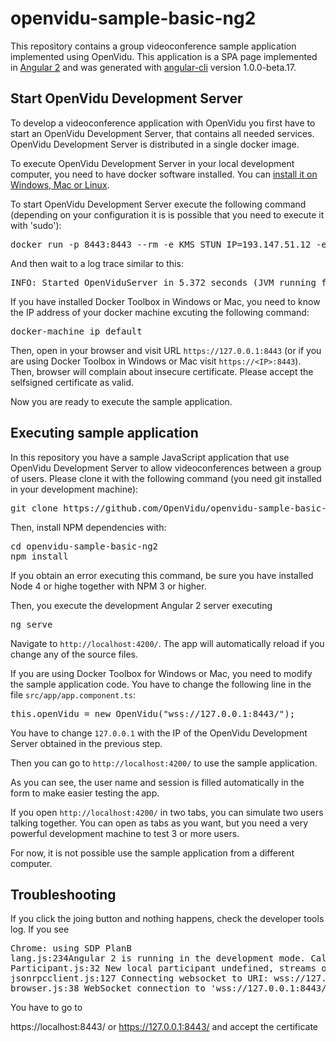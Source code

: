 # openvidu-sample-basic-ng2

This repository contains a group videoconference sample application implemented using OpenVidu. This application is a SPA page implemented in [Angular 2](http://angular.io) and was generated with [angular-cli](https://github.com/angular/angular-cli) version 1.0.0-beta.17.

## Start OpenVidu Development Server

To develop a videoconference application with OpenVidu you first have to start an OpenVidu Development Server, that contains all needed services. OpenVidu Development Server is distributed in a single docker image. 

To execute OpenVidu Development Server in your local development computer, you need to have docker software installed. You can [install it on Windows, Mac or Linux](https://docs.docker.com/engine/installation/).

To start OpenVidu Development Server execute the following command (depending on your configuration it is is possible that you need to execute it with 'sudo'):

<pre>
docker run -p 8443:8443 --rm -e KMS_STUN_IP=193.147.51.12 -e KMS_STUN_PORT=3478 openvidu/openvidu-server-kms
</pre>

And then wait to a log trace similar to this:

<pre>
INFO: Started OpenViduServer in 5.372 seconds (JVM running for 6.07)
</pre>

If you have installed Docker Toolbox in Windows or Mac, you need to know the IP address of your docker machine excuting the following command:

<pre>
docker-machine ip default
</pre>

Then, open in your browser and visit URL `https://127.0.0.1:8443` (or if you are using Docker Toolbox in Windows or Mac visit `https://<IP>:8443`). Then, browser will complain about insecure certificate. Please accept the selfsigned certificate as valid.

Now you are ready to execute the sample application.

## Executing sample application

In this repository you have a sample JavaScript application that use OpenVidu Development Server to allow videoconferences  between a group of users. Please clone it with the following command (you need git installed in your development machine):

<pre>
git clone https://github.com/OpenVidu/openvidu-sample-basic-ng2
</pre>

Then, install NPM dependencies with:

<pre>
cd openvidu-sample-basic-ng2
npm install
</pre>

If you obtain an error executing this command, be sure you have installed Node 4 or highe together with NPM 3 or higher.

Then, you execute the development Angular 2 server executing 

<pre>
ng serve
</pre>

Navigate to `http://localhost:4200/`. The app will automatically reload if you change any of the source files.

If you are using Docker Toolbox for Windows or Mac, you need to modify the sample application code. You have to change the following line in the file `src/app/app.component.ts`:

<pre>
this.openVidu = new OpenVidu("wss://127.0.0.1:8443/");
</pre>

You have to change `127.0.0.1` with the IP of the OpenVidu Development Server obtained in the previous step.

Then you can go to `http://localhost:4200/` to use the sample application. 

As you can see, the user name and session is filled automatically in the form to make easier testing the app. 

If you open `http://localhost:4200/` in two tabs, you can simulate two users talking together. You can open as tabs as you want, but you need a very powerful development machine to test 3 or more users.

For now, it is not possible use the sample application from a different computer.

## Troubleshooting

If you click the joing button and nothing happens, check the developer tools log. If you see

<pre>
Chrome: using SDP PlanB
lang.js:234Angular 2 is running in the development mode. Call enableProdMode() to enable the production mode.
Participant.js:32 New local participant undefined, streams opts:  []
jsonrpcclient.js:127 Connecting websocket to URI: wss://127.0.0.1:8443/room
browser.js:38 WebSocket connection to 'wss://127.0.0.1:8443/room' failed: WebSocket opening handshake was canceledws @ browser.js:38WebSocketWithReconnection @ webSocketWithReconnection.js:59JsonRpcClient @ jsonrpcclient.js:125OpenVidu.initJsonRpcClient @ OpenVidu.js:63OpenVidu.connect @ OpenVidu.js:35AppComponent.joinSession @ app.component.ts:46_View_AppComponent1._handle_submit_5_0 @ AppComponent.ngfactory.js:533(anonymous function) @ view.js:403(anonymous function) @ dom_renderer.js:249(anonymous function) @ dom_events.js:26ZoneDelegate.invoke @ zone.js:232onInvoke @ ng_zone_impl.js:43ZoneDelegate.invoke @ zone.js:231Zone.runGuarded @ zone.js:128NgZoneImpl.runInnerGuarded @ ng_zone_impl.js:72NgZone.runGuarded @ ng_zone.js:235outsideHandler @ dom_events.js:26ZoneDelegate.invokeTask @ zone.js:265Zone.runTask @ zone.js:154ZoneTask.invoke @ zone.js:335
</pre>

You have to go to

https://localhost:8443/ or https://127.0.0.1:8443/ and accept the certificate 
